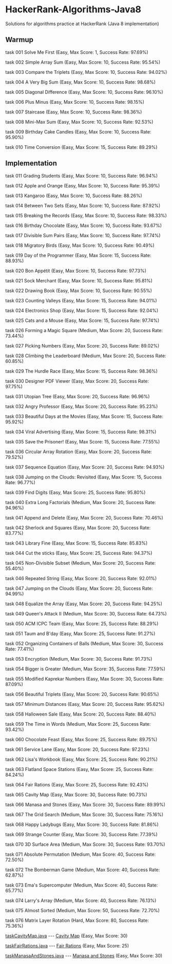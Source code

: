 # HackerRank-Algorithms-Java8
Solutions for algorithms practice at HackerRank (Java 8 implementation)

## Warmup

task 001	Solve Me First (Easy, Max Score: 1, Success Rate: 97.69%)

task 002	Simple Array Sum (Easy, Max Score: 10, Success Rate: 95.54%)

task 003	Compare the Triplets (Easy, Max Score: 10, Success Rate: 94.02%)

task 004	A Very Big Sum (Easy, Max Score: 10, Success Rate: 98.68%)

task 005	Diagonal Difference (Easy, Max Score: 10, Success Rate: 96.10%)

task 006	Plus Minus (Easy, Max Score: 10, Success Rate: 98.15%)

task 007	Staircase (Easy, Max Score: 10, Success Rate: 98.36%)

task 008	Mini-Max Sum (Easy, Max Score: 10, Success Rate: 92.53%)

task 009	Birthday Cake Candles (Easy, Max Score: 10, Success Rate: 95.90%)

task 010	Time Conversion (Easy, Max Score: 15, Success Rate: 89.29%)

## Implementation

task 011	Grading Students (Easy, Max Score: 10, Success Rate: 96.94%)

task 012	Apple and Orange (Easy, Max Score: 10, Success Rate: 95.39%)

task 013	Kangaroo (Easy, Max Score: 10, Success Rate: 88.26%)

task 014	Between Two Sets (Easy, Max Score: 10, Success Rate: 87.92%)

task 015	Breaking the Records (Easy, Max Score: 10, Success Rate: 98.33%)

task 016	Birthday Chocolate (Easy, Max Score: 10, Success Rate: 93.67%)

task 017	Divisible Sum Pairs (Easy, Max Score: 10, Success Rate: 97.74%)

task 018	Migratory Birds (Easy, Max Score: 10, Success Rate: 90.49%)

task 019	Day of the Programmer (Easy, Max Score: 15, Success Rate: 88.93%)

task 020	Bon Appétit (Easy, Max Score: 10, Success Rate: 97.73%)

task 021	Sock Merchant (Easy, Max Score: 10, Success Rate: 95.81%)

task 022	Drawing Book (Easy, Max Score: 10, Success Rate: 90.55%)

task 023	Counting Valleys (Easy, Max Score: 15, Success Rate: 94.01%)

task 024	Electronics Shop (Easy, Max Score: 15, Success Rate: 92.04%)

task 025	Cats and a Mouse (Easy, Max Score: 15, Success Rate: 97.74%)

task 026	Forming a Magic Square (Medium, Max Score: 20, Success Rate: 73.44%)

task 027	Picking Numbers (Easy, Max Score: 20, Success Rate: 89.02%)

task 028	Climbing the Leaderboard (Medium, Max Score: 20, Success Rate: 60.85%)

task 029	The Hurdle Race (Easy, Max Score: 15, Success Rate: 98.36%)

task 030	Designer PDF Viewer (Easy, Max Score: 20, Success Rate: 97.75%)

task 031	Utopian Tree (Easy, Max Score: 20, Success Rate: 96.96%)

task 032	Angry Professor (Easy, Max Score: 20, Success Rate: 95.23%)

task 033	Beautiful Days at the Movies (Easy, Max Score: 15, Success Rate: 95.92%)

task 034	Viral Advertising (Easy, Max Score: 15, Success Rate: 98.31%)

task 035	Save the Prisoner! (Easy, Max Score: 15, Success Rate: 77.55%)

task 036	Circular Array Rotation (Easy, Max Score: 20, Success Rate: 79.52%)

task 037	Sequence Equation (Easy, Max Score: 20, Success Rate: 94.93%)

task 038	Jumping on the Clouds: Revisited (Easy, Max Score: 15, Success Rate: 96.77%)

task 039	Find Digits (Easy, Max Score: 25, Success Rate: 95.80%)

task 040	Extra Long Factorials (Medium, Max Score: 20, Success Rate: 94.96%)

task 041	Append and Delete (Easy, Max Score: 20, Success Rate: 70.46%)

task 042	Sherlock and Squares (Easy, Max Score: 20, Success Rate: 83.77%)

task 043	Library Fine (Easy, Max Score: 15, Success Rate: 85.83%)

task 044	Cut the sticks (Easy, Max Score: 25, Success Rate: 94.37%)

task 045	Non-Divisible Subset (Medium, Max Score: 20, Success Rate: 55.40%)

task 046	Repeated String (Easy, Max Score: 20, Success Rate: 92.01%)

task 047	Jumping on the Clouds (Easy, Max Score: 20, Success Rate: 94.99%)

task 048	Equalize the Array (Easy, Max Score: 20, Success Rate: 94.25%)

task 049	Queen's Attack II (Medium, Max Score: 30, Success Rate: 64.73%)

task 050	ACM ICPC Team (Easy, Max Score: 25, Success Rate: 88.29%)

task 051	Taum and B'day (Easy, Max Score: 25, Success Rate: 91.27%)

task 052	Organizing Containers of Balls (Medium, Max Score: 30, Success Rate: 77.41%)

task 053	Encryption (Medium, Max Score: 30, Success Rate: 91.73%)

task 054	Bigger is Greater (Medium, Max Score: 35, Success Rate: 77.59%)

task 055	Modified Kaprekar Numbers (Easy, Max Score: 30, Success Rate: 87.09%)

task 056	Beautiful Triplets (Easy, Max Score: 20, Success Rate: 90.65%)

task 057	Minimum Distances (Easy, Max Score: 20, Success Rate: 95.62%)

task 058	Halloween Sale (Easy, Max Score: 20, Success Rate: 88.40%)

task 059	The Time in Words (Medium, Max Score: 25, Success Rate: 93.42%)

task 060	Chocolate Feast (Easy, Max Score: 25, Success Rate: 89.75%)

task 061	Service Lane (Easy, Max Score: 20, Success Rate: 97.23%)

task 062	Lisa's Workbook (Easy, Max Score: 25, Success Rate: 90.21%)

task 063	Flatland Space Stations (Easy, Max Score: 25, Success Rate: 84.24%)

task 064	Fair Rations (Easy, Max Score: 25, Success Rate: 92.43%)

task 065	Cavity Map (Easy, Max Score: 30, Success Rate: 90.73%)

task 066	Manasa and Stones (Easy, Max Score: 30, Success Rate: 89.99%)

task 067	The Grid Search (Medium, Max Score: 30, Success Rate: 75.16%)

task 068	Happy Ladybugs (Easy, Max Score: 30, Success Rate: 81.86%)

task 069	Strange Counter (Easy, Max Score: 30, Success Rate: 77.39%)

task 070	3D Surface Area (Medium, Max Score: 30, Success Rate: 93.70%)

task 071	Absolute Permutation (Medium, Max Score: 40, Success Rate: 72.50%)

task 072	The Bomberman Game (Medium, Max Score: 40, Success Rate: 62.87%)

task 073	Ema's Supercomputer (Medium, Max Score: 40, Success Rate: 65.77%)

task 074	Larry's Array (Medium, Max Score: 40, Success Rate: 76.13%)

task 075	Almost Sorted (Medium, Max Score: 50, Success Rate: 72.70%)

task 076	Matrix Layer Rotation (Hard, Max Score: 80, Success Rate: 75.36%)

[taskCavityMap.java](taskCavityMap.java) --- [Cavity Map](https://www.hackerrank.com/challenges/cavity-map/problem) (Easy, Max Score: 30)

[taskFairRations.java](taskFairRations.java) --- [Fair Rations](https://www.hackerrank.com/challenges/fair-rations/problem) (Easy, Max Score: 25)

[taskManasaAndStones.java](taskManasaAndStones.java) --- [Manasa and Stones](https://www.hackerrank.com/challenges/manasa-and-stones/problem) (Easy, Max Score: 30)

